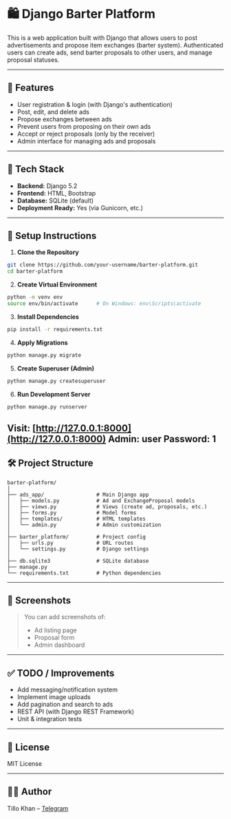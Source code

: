 # 🛍️ Django Barter Platform

This is a web application built with Django that allows users to post advertisements and propose item exchanges (barter system). Authenticated users can create ads, send barter proposals to other users, and manage proposal statuses.

---

## 📌 Features

- User registration & login (with Django's authentication)
- Post, edit, and delete ads
- Propose exchanges between ads
- Prevent users from proposing on their own ads
- Accept or reject proposals (only by the receiver)
- Admin interface for managing ads and proposals

---

## 🧱 Tech Stack

- **Backend:** Django 5.2
- **Frontend:** HTML, Bootstrap
- **Database:** SQLite (default)
- **Deployment Ready:** Yes (via Gunicorn, etc.)

---

## 🚀 Setup Instructions

1. **Clone the Repository**

```bash
git clone https://github.com/your-username/barter-platform.git
cd barter-platform
```

2. **Create Virtual Environment**

```bash
python -m venv env
source env/bin/activate      # On Windows: env\Scripts\activate
```

3. **Install Dependencies**

```bash
pip install -r requirements.txt
```

4. **Apply Migrations**

```bash
python manage.py migrate
```

5. **Create Superuser (Admin)**

```bash
python manage.py createsuperuser
```

6. **Run Development Server**

```bash
python manage.py runserver
```

Visit: [http://127.0.0.1:8000](http://127.0.0.1:8000)
Admin: user 
Password: 1
---

## 🛠️ Project Structure

```
barter-platform/
│
├── ads_app/                 # Main Django app
│   ├── models.py            # Ad and ExchangeProposal models
│   ├── views.py             # Views (create ad, proposals, etc.)
│   ├── forms.py             # Model forms
│   ├── templates/           # HTML templates
│   └── admin.py             # Admin customization
│
├── barter_platform/         # Project config
│   ├── urls.py              # URL routes
│   └── settings.py          # Django settings
│
├── db.sqlite3               # SQLite database
├── manage.py
└── requirements.txt         # Python dependencies
```

---

## 📸 Screenshots

> You can add screenshots of:
> - Ad listing page
> - Proposal form
> - Admin dashboard

---

## ✅ TODO / Improvements

- Add messaging/notification system
- Implement image uploads
- Add pagination and search to ads
- REST API (with Django REST Framework)
- Unit & integration tests

---

## 📄 License

MIT License

---

## 👨‍💻 Author

Tillo Khan – [Telegram](https://t.me/your_username)
